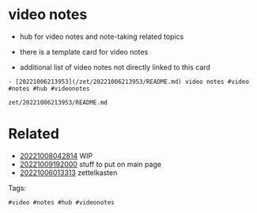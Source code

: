 # video notes

- hub for video notes and note-taking related topics
- there is a template card for video notes

- additional list of video notes not directly linked to this card
```
- [20221006213953](/zet/20221006213953/README.md) video notes #video #notes #hub #videonotes
```

` zet/20221006213953/README.md `

# Related

- [20221008042814](/zet/20221008042814/README.md) WIP
- [20221009192000](/zet/20221009192000/README.md) stuff to put on main page
- [20221006013313](/zet/20221006013313/README.md) zettelkasten

Tags:

    #video #notes #hub #videonotes
